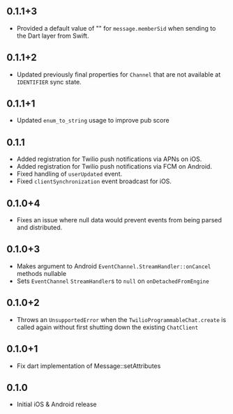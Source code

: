 ## 0.1.1+3

* Provided a default value of "" for `message.memberSid` when sending to the Dart layer from Swift.

## 0.1.1+2

* Updated previously final properties for `Channel` that are not available at `IDENTIFIER` sync state.

## 0.1.1+1

* Updated `enum_to_string` usage to improve pub score

## 0.1.1

* Added registration for Twilio push notifications via APNs on iOS.
* Added registration for Twilio push notifications via FCM on Android.
* Fixed handling of `userUpdated` event.
* Fixed `clientSynchronization` event broadcast for iOS.

## 0.1.0+4

* Fixes an issue where null data would prevent events from being parsed and distributed.

## 0.1.0+3

* Makes argument to Android `EventChannel.StreamHandler::onCancel` methods nullable
* Sets `EventChannel` `StreamHandler`s to `null` on `onDetachedFromEngine`

## 0.1.0+2

* Throws an `UnsupportedError` when the `TwilioProgrammableChat.create` is called again without first shutting down the existing `ChatClient`

## 0.1.0+1

* Fix dart implementation of Message::setAttributes

## 0.1.0

* Initial iOS & Android release
